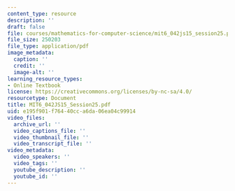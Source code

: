 ```yaml
---
content_type: resource
description: ''
draft: false
file: courses/mathematics-for-computer-science/mit6_042js15_session25.pdf
file_size: 250203
file_type: application/pdf
image_metadata:
  caption: ''
  credit: ''
  image-alt: ''
learning_resource_types:
- Online Textbook
license: https://creativecommons.org/licenses/by-nc-sa/4.0/
resourcetype: Document
title: MIT6_042JS15_Session25.pdf
uid: e195f901-f764-40cc-a6da-06ea04c99914
video_files:
  archive_url: ''
  video_captions_file: ''
  video_thumbnail_file: ''
  video_transcript_file: ''
video_metadata:
  video_speakers: ''
  video_tags: ''
  youtube_description: ''
  youtube_id: ''
---
```

